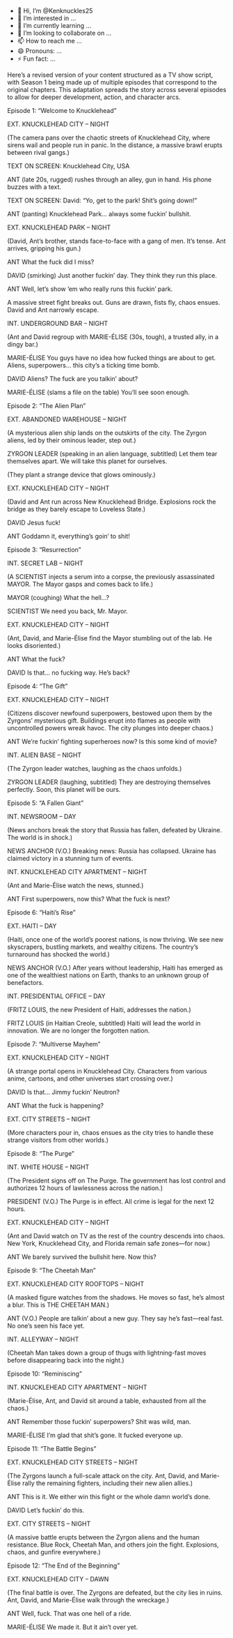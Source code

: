 - 👋 Hi, I’m @Kenknuckles25
- 👀 I’m interested in ...
- 🌱 I’m currently learning ...
- 💞️ I’m looking to collaborate on ...
- 📫 How to reach me ...
- 😄 Pronouns: ...
- ⚡ Fun fact: ...

<!---
Kenknuckles25/Kenknuckles25 is a ✨ special ✨ repository because its `README.md` (this file) appears on your GitHub profile.
You can click the Preview link to take a look at your changes.
--->Here’s a revised version of your content structured as a TV show script, with Season 1 being made up of multiple episodes that correspond to the original chapters. This adaptation spreads the story across several episodes to allow for deeper development, action, and character arcs.



Episode 1: “Welcome to Knucklehead”

EXT. KNUCKLEHEAD CITY – NIGHT

(The camera pans over the chaotic streets of Knucklehead City, where sirens wail and people run in panic. In the distance, a massive brawl erupts between rival gangs.)

TEXT ON SCREEN: Knucklehead City, USA

ANT (late 20s, rugged) rushes through an alley, gun in hand. His phone buzzes with a text.

TEXT ON SCREEN:
David: “Yo, get to the park! Shit’s going down!”

ANT
(panting)
Knucklehead Park… always some fuckin’ bullshit.

EXT. KNUCKLEHEAD PARK – NIGHT

(David, Ant’s brother, stands face-to-face with a gang of men. It’s tense. Ant arrives, gripping his gun.)

ANT
What the fuck did I miss?

DAVID
(smirking)
Just another fuckin’ day. They think they run this place.

ANT
Well, let’s show ’em who really runs this fuckin’ park.

A massive street fight breaks out. Guns are drawn, fists fly, chaos ensues. David and Ant narrowly escape.

INT. UNDERGROUND BAR – NIGHT

(Ant and David regroup with MARIE-ÉLISE (30s, tough), a trusted ally, in a dingy bar.)

MARIE-ÉLISE
You guys have no idea how fucked things are about to get. Aliens, superpowers… this city’s a ticking time bomb.

DAVID
Aliens? The fuck are you talkin’ about?

MARIE-ÉLISE
(slams a file on the table)
You’ll see soon enough.

Episode 2: “The Alien Plan”

EXT. ABANDONED WAREHOUSE – NIGHT

(A mysterious alien ship lands on the outskirts of the city. The Zyrgon aliens, led by their ominous leader, step out.)

ZYRGON LEADER
(speaking in an alien language, subtitled)
Let them tear themselves apart. We will take this planet for ourselves.

(They plant a strange device that glows ominously.)

EXT. KNUCKLEHEAD CITY – NIGHT

(David and Ant run across New Knucklehead Bridge. Explosions rock the bridge as they barely escape to Loveless State.)

DAVID
Jesus fuck!

ANT
Goddamn it, everything’s goin’ to shit!

Episode 3: “Resurrection”

INT. SECRET LAB – NIGHT

(A SCIENTIST injects a serum into a corpse, the previously assassinated MAYOR. The Mayor gasps and comes back to life.)

MAYOR
(coughing)
What the hell…?

SCIENTIST
We need you back, Mr. Mayor.

EXT. KNUCKLEHEAD CITY – NIGHT

(Ant, David, and Marie-Élise find the Mayor stumbling out of the lab. He looks disoriented.)

ANT
What the fuck?

DAVID
Is that… no fucking way. He’s back?

Episode 4: “The Gift”

EXT. KNUCKLEHEAD CITY – NIGHT

(Citizens discover newfound superpowers, bestowed upon them by the Zyrgons’ mysterious gift. Buildings erupt into flames as people with uncontrolled powers wreak havoc. The city plunges into deeper chaos.)

ANT
We’re fuckin’ fighting superheroes now? Is this some kind of movie?

INT. ALIEN BASE – NIGHT

(The Zyrgon leader watches, laughing as the chaos unfolds.)

ZYRGON LEADER
(laughing, subtitled)
They are destroying themselves perfectly. Soon, this planet will be ours.

Episode 5: “A Fallen Giant”

INT. NEWSROOM – DAY

(News anchors break the story that Russia has fallen, defeated by Ukraine. The world is in shock.)

NEWS ANCHOR (V.O.)
Breaking news: Russia has collapsed. Ukraine has claimed victory in a stunning turn of events.

INT. KNUCKLEHEAD CITY APARTMENT – NIGHT

(Ant and Marie-Élise watch the news, stunned.)

ANT
First superpowers, now this? What the fuck is next?

Episode 6: “Haiti’s Rise”

EXT. HAITI – DAY

(Haiti, once one of the world’s poorest nations, is now thriving. We see new skyscrapers, bustling markets, and wealthy citizens. The country’s turnaround has shocked the world.)

NEWS ANCHOR (V.O.)
After years without leadership, Haiti has emerged as one of the wealthiest nations on Earth, thanks to an unknown group of benefactors.

INT. PRESIDENTIAL OFFICE – DAY

(FRITZ LOUIS, the new President of Haiti, addresses the nation.)

FRITZ LOUIS
(in Haitian Creole, subtitled)
Haiti will lead the world in innovation. We are no longer the forgotten nation.

Episode 7: “Multiverse Mayhem”

EXT. KNUCKLEHEAD CITY – NIGHT

(A strange portal opens in Knucklehead City. Characters from various anime, cartoons, and other universes start crossing over.)

DAVID
Is that… Jimmy fuckin’ Neutron?

ANT
What the fuck is happening?

EXT. CITY STREETS – NIGHT

(More characters pour in, chaos ensues as the city tries to handle these strange visitors from other worlds.)

Episode 8: “The Purge”

INT. WHITE HOUSE – NIGHT

(The President signs off on The Purge. The government has lost control and authorizes 12 hours of lawlessness across the nation.)

PRESIDENT (V.O.)
The Purge is in effect. All crime is legal for the next 12 hours.

EXT. KNUCKLEHEAD CITY – NIGHT

(Ant and David watch on TV as the rest of the country descends into chaos. New York, Knucklehead City, and Florida remain safe zones—for now.)

ANT
We barely survived the bullshit here. Now this?

Episode 9: “The Cheetah Man”

EXT. KNUCKLEHEAD CITY ROOFTOPS – NIGHT

(A masked figure watches from the shadows. He moves so fast, he’s almost a blur. This is THE CHEETAH MAN.)

ANT (V.O.)
People are talkin’ about a new guy. They say he’s fast—real fast. No one’s seen his face yet.

INT. ALLEYWAY – NIGHT

(Cheetah Man takes down a group of thugs with lightning-fast moves before disappearing back into the night.)

Episode 10: “Reminiscing”

INT. KNUCKLEHEAD CITY APARTMENT – NIGHT

(Marie-Élise, Ant, and David sit around a table, exhausted from all the chaos.)

ANT
Remember those fuckin’ superpowers? Shit was wild, man.

MARIE-ÉLISE
I’m glad that shit’s gone. It fucked everyone up.

Episode 11: “The Battle Begins”

EXT. KNUCKLEHEAD CITY STREETS – NIGHT

(The Zyrgons launch a full-scale attack on the city. Ant, David, and Marie-Élise rally the remaining fighters, including their new alien allies.)

ANT
This is it. We either win this fight or the whole damn world’s done.

DAVID
Let’s fuckin’ do this.

EXT. CITY STREETS – NIGHT

(A massive battle erupts between the Zyrgon aliens and the human resistance. Blue Rock, Cheetah Man, and others join the fight. Explosions, chaos, and gunfire everywhere.)

Episode 12: “The End of the Beginning”

EXT. KNUCKLEHEAD CITY – DAWN

(The final battle is over. The Zyrgons are defeated, but the city lies in ruins. Ant, David, and Marie-Élise walk through the wreckage.)

ANT
Well, fuck. That was one hell of a ride.

MARIE-ÉLISE
We made it. But it ain’t over yet.
